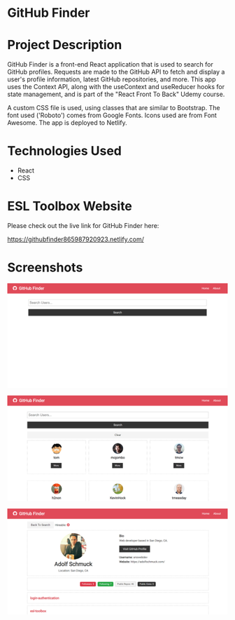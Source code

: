 # GitHub Finder

# Project Description

GitHub Finder is a front-end React application that is used to search for GitHub profiles. Requests are made to the GitHub API to fetch and display a user's profile information, latest GitHub repositories, and more. This app uses the Context API, along with the useContext and useReducer hooks for state management, and is part of the "React Front To Back" Udemy course.

A custom CSS file is used, using classes that are similar to Bootstrap. The font used ('Roboto') comes from Google Fonts. Icons used are from Font Awesome. The app is deployed to Netlify.

# Technologies Used

* React
* CSS

# ESL Toolbox Website

Please check out the live link for GitHub Finder here:

https://githubfinder865987920923.netlify.com/

# Screenshots

![Screenshot 01](screenshots/githubFinder-screenshot01.png "GitHub Finder")

![Screenshot 02](screenshots/githubFinder-screenshot02.png "Search Results Page")

![Screenshot 03](screenshots/githubFinder-screenshot03.png "User Profile Page")
